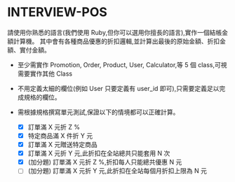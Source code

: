 # INTERVIEW-POS

請使用你熟悉的語言(我們使用 Ruby,但你可以選用你擅⻑的語言),實作一個結帳金額計算機。
其中會有各種商品優惠的折扣邏輯,並計算出最後的原始金額、折扣金額、實付金額。

- 至少需實作 Promotion, Order, Product, User, Calculator,等 5 個 class,可視需要實作其他 Class
- 不用定義太細的欄位(例如 User 只要定義有 user_id 即可),只需要定義足以完成規格的欄位。
- 需根據規格撰寫單元測試,保證以下的情境都可以正確計算。

  - [x] 訂單滿 X 元折 Z %
  - [x] 特定商品滿 X 件折 Y 元
  - [x] 訂單滿 X 元贈送特定商品
  - [x] 訂單滿 X 元折 Y 元,此折扣在全站總共只能套用 N 次
  - [x] (加分題) 訂單滿 X 元折 Z %,折扣每人只能總共優惠 N 元
  - [ ] (加分題) 訂單滿 X 元折 Y 元,此折扣在全站每個月折扣上限為 N 元
